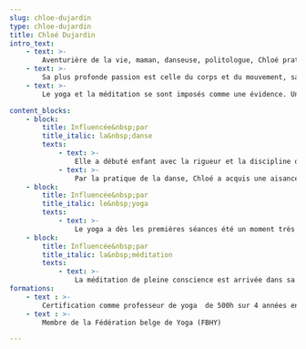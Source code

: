 ```yaml
---
slug: chloe-dujardin
type: chloe-dujardin
title: Chloé Dujardin
intro_text:
    - text: >-
        Aventurière de la vie, maman, danseuse, politologue, Chloé pratique le yoga depuis plus de 20 ans et la méditation depuis&nbsp;5&nbsp;ans.
    - text: >-
        Sa plus profonde passion est celle du corps et du mouvement, sa première aventure est celle du corps vivant. Animée depuis toujours par transmettre de l’énergie et des émotions avec le corps, elle aime à célébrer l’écoute de soi, la liberté et&nbsp;l’autonomie.
    - text: >-
        Le yoga et la méditation se sont imposés comme une évidence. Une profonde envie de partager, d’échanger sur la puissance de la respiration et la capacité de toutes et tous à se ressourcer et à se reconnecter à son espace&nbsp;intérieur.&nbsp;»

content_blocks:
    - block:
        title: Influencée&nbsp;par
        title_italic: la&nbsp;danse
        texts:
            - text:	>-
                Elle a débuté enfant avec la rigueur et la discipline de la danse classique. Un corps délié mais aussi dressé, musclé pour réaliser des mouvements précis, des prouesses techniques et de la souplesse. Danseuse professionnelle (danse contemporaine), l’aventure a justement été de sortir des lignes, des codes et créer à partir de soi, à partir d’un texte, d’une musique, d’une émotion… La grande libération.
            - text:	>-
                Par la pratique de la danse, Chloé a acquis une aisance naturelle avec le mouvement conjuguée à une connexion profonde et complète au corps&nbsp;humain.
    - block:
        title: Influencée&nbsp;par
        title_italic: le&nbsp;yoga
        texts:
            - text:	>-
                Le yoga a dès les premières séances été un moment très fort pour Chloé. Elle qui dansait, qui maîtrisait les mouvements, ses lignes, ses muscles, la voilà transcendée par un code de postures étranges et une concentration toute nouvelle sur la respiration. Une sensation de complétude a tout de suite accompagné ces séances. Si elle a beaucoup pratiqué pour se tenir en forme et tonique plus jeune c’est totalement à travers le souffle que le yoga s’est approfondi. Le yoga est devenu inévitable, tellement clair et central dans son existence.
    - block:
        title: Influencée&nbsp;par
        title_italic: la&nbsp;méditation
        texts:
            - text: >-
                La méditation de pleine conscience est arrivée dans sa vie après le yoga. Chloé a suivi un cycle de plein conscience (MBSR de Jon Kabat Zinn) de 8 semaines qui l’a véritablement transformée. Une expérience magnifique de transmission d’outils ancestraux permettant à son mental de retrouver un calme certain. Le cycle a aussi été l’opportunité d’apprendre les chemins pour retourner dans un mental apaisé autant de fois qu’il est nécessaire. Depuis Chloé médite quotidiennement et complète sa pratique de yoga par des moments méditatifs plus intenses.
formations:
    - text : >-
        Certification comme professeur de yoga  de 500h sur 4 années en cours de finalisation  (2020) auprès de Philip Rigo à Liège. (Certification reconnue par l’ADEPS et la Fédération belge de Yoga)
    - text : >-
        Membre de la Fédération belge de Yoga (FBHY)

---
```

